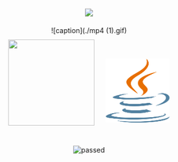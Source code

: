 <div align="center">


</div>
<br>
<div align="center">
<img src="https://github-readme-stats.vercel.app/api?username=Casper-dev172"></img></div>
<br>
<div align="center">
  ![caption](./mp4 (1).gif)

<div>

  <img src="https://www.python.org/static/community_logos/python-powered-w.svg" height="175" width="175" style="margin: 10px">
  <img src="./java-seeklogo.com.svg" height="130" width="130" style="margin: 10px;margin-bottom: 6px;margin-right: 10px;">
  </div>

<br>
  
![passed](https://badgen.net/badge/github/passed%20%F0%9F%98%8E/green?icon=github)

</div>
